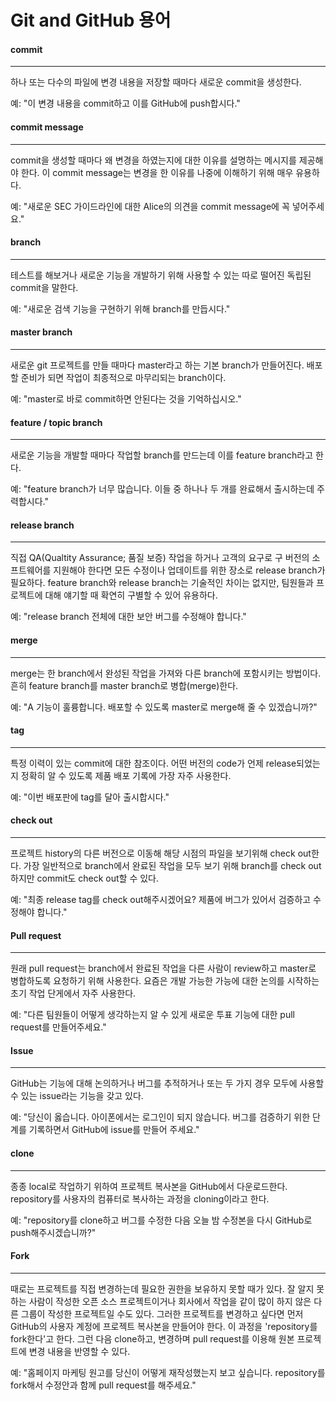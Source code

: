 # Git and GitHub 용어



#### commit

------

하나 또는 다수의 파일에 변경 내용을 저장할 때마다 새로운 commit을 생성한다.

예: "이 변경 내용을 commit하고 이를 GitHub에 push합시다."




#### commit message

------

commit을 생성할 때마다 왜 변경을 하였는지에 대한 이유를 설명하는 메시지를 제공해야 한다. 이 commit message는 변경을 한 이유를 나중에 이해하기 위해 매우 유용하다.

예: "새로운 SEC 가이드라인에 대한 Alice의 의견을 commit message에 꼭 넣어주세요."




#### branch

------

테스트를 해보거나 새로운 기능을 개발하기 위해 사용할 수 있는  따로 떨어진 독립된 commit을 말한다.

예: "새로운 검색 기능을 구현하기 위해 branch를 만듭시다."




#### master branch

------

새로운 git 프로젝트를 만들 때마다 master라고 하는 기본 branch가 만들어진다. 배포할 준비가 되면 작업이 최종적으로 마무리되는 branch이다.

예: "master로 바로 commit하면 안된다는 것을 기억하십시오."




#### feature / topic branch

------

새로운 기능을 개발할 때마다 작업할 branch를 만드는데 이를 feature branch라고 한다.

예: "feature branch가 너무 많습니다. 이들 중 하나나 두 개를 완료해서 출시하는데 주력합시다."




#### release branch

------

직접 QA(Qualtity Assurance; 품질 보증) 작업을 하거나 고객의 요구로 구 버전의 소프트웨어를 지원해야 한다면 모든 수정이나 업데이트를 위한 장소로 release branch가 필요하다. feature branch와 release branch는 기술적인 차이는 없지만, 팀원들과 프로젝트에 대해 얘기할 때 확연히 구별할 수 있어 유용하다. 

예: "release branch 전체에 대한 보안 버그를 수정해야 합니다."




#### merge

------

merge는 한 branch에서 완성된 작업을 가져와 다른 branch에 포함시키는 방법이다. 흔히 feature branch를 master branch로 병합(merge)한다.

예: "A 기능이 훌륭합니다. 배포할 수 있도록 master로 merge해 줄 수 있겠습니까?"




#### tag

------

특정 이력이 있는 commit에 대한 참조이다. 어떤 버전의 code가 언제 release되었는지 정확히 알 수 있도록 제품 배포 기록에 가장 자주 사용한다.

예: "이번 배포판에 tag를 달아 출시합시다."




#### check out

------

프로젝트 history의 다른 버전으로 이동해 해당 시점의 파일을 보기위해  check out한다. 가장 일반적으로 branch에서 완료된 작업을 모두 보기 위해 branch를 check out하지만 commit도 check out할 수 있다.

예: "최종 release tag를 check out해주시겠어요? 제품에  버그가 있어서 검증하고 수정해야 합니다."




#### Pull request

------

원래 pull request는 branch에서 완료된 작업을 다른 사람이 review하고 master로 병합하도록 요청하기 위해 사용한다. 요즘은 개발 가능한 가능에 대한 논의를 시작하는 초기 작업 단게에서 자주 사용한다.

예: "다른 팀원들이 어떻게 생각하는지 알 수 있게 새로운 투표 기능에 대한 pull request를 만들어주세요."




#### Issue

------

GitHub는 기능에 대해 논의하거나 버그를 추적하거나 또는 두 가지 경우 모두에 사용할 수 있는 issue라는 기능을 갖고 있다.

예: "당신이 옳습니다. 아이폰에서는 로그인이 되지 않습니다. 버그를 검증하기 위한 단계를 기록하면서 GitHub에 issue를 만들어 주세요."




#### clone

------

종종 local로 작업하기 위하여 프로젝트 복사본을 GitHub에서 다운로드한다. repository를 사용자의 컴퓨터로 복사하는 과정을 cloning이라고 한다.

예: "repository를 clone하고 버그를 수정한 다음 오늘 밤 수정본을 다시 GitHub로 push해주시겠습니까?"




#### Fork

------

때로는 프로젝트를 직접 변경하는데 필요한 권한을 보유하지 못할 때가 있다. 잘 알지 못하는 사람이 작성한 오픈 소스 프로젝트이거나 회사에서 작업을 같이 많이 하지 않은 다른 그룹이 작성한 프로젝트일 수도 있다. 그러한 프로젝트를 변경하고 싶다면 먼저 GitHub의 사용자 계정에 프로젝트 복사본을 만들어야 한다. 이 과정을 'repository를 fork한다'고 한다. 그런 다음 clone하고, 변경하며 pull request를 이용해 원본 프로젝트에 변경 내용을 반영할 수 있다. 

예: "홈페이지 마케팅 원고를 당신이 어떻게 재작성했는지 보고 싶습니다. repository를 fork해서 수정안과 함께 pull request를 해주세요."
